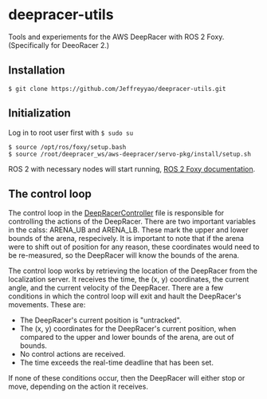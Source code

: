 # deepracer-utils
Tools and experiements for the AWS DeepRacer with ROS 2 Foxy. (Specifically for DeeoRacer 2.)


## Installation
```
$ git clone https://github.com/Jeffreyyao/deepracer-utils.git
```


## Initialization

Log in to root user first with `$ sudo su`

```
$ source /opt/ros/foxy/setup.bash
$ source /root/deepracer_ws/aws-deepracer/servo-pkg/install/setup.sh
```

ROS 2 with necessary nodes will start running, [ROS 2 Foxy documentation](https://docs.ros.org/en/foxy/index.html).

## The control loop

The control loop in the [DeepRacerController](https://github.com/HyConSys/deepracer-utils/blob/main/src/DeepRacerController.py) file is responsible for controlling the actions of the DeepRacer. There are two important variables in the calss: ARENA_UB and ARENA_LB. These mark the upper and lower bounds of the arena, respecively. It is important to note that if the arena were to shift out of position for any reason, these coordinates would need to be re-measured, so the DeepRacer will know the bounds of the arena. 

The control loop works by retrieving the location of the DeepRacer from the localization server. It receives the time, the (x, y) coordinates, the current angle, and the current velocity of the DeepRacer. There are a few conditions in which the control loop will exit and hault the DeepRacer's movements. These are:

- The DeepRacer's current position is "untracked".
- The (x, y) coordinates for the DeepRacer's current position, when compared to the upper and lower bounds of the arena, are out of bounds.
- No control actions are received.
- The time exceeds the real-time deadline that has been set. 

If none of these conditions occur, then the DeepRacer will either stop or move, depending on the action it receives.
